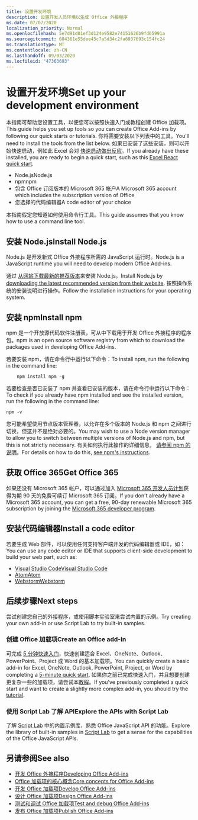 ```yaml
---
title: 设置开发环境
description: 设置开发人员环境以生成 Office 外接程序
ms.date: 07/07/2020
localization_priority: Normal
ms.openlocfilehash: 5e7d91d81ef3d124e9582e74151626b9fd65991a
ms.sourcegitcommit: 604361e55dee45c7a5d34c2fa6937693c154fc24
ms.translationtype: MT
ms.contentlocale: zh-CN
ms.lasthandoff: 09/03/2020
ms.locfileid: "47363693"
---
```

# <a name="set-up-your-development-environment"></a><span data-ttu-id="771c0-103">设置开发环境</span><span class="sxs-lookup"><span data-stu-id="771c0-103">Set up your development environment</span></span>

<span data-ttu-id="771c0-104">本指南可帮助您设置工具，以便您可以按照快速入门或教程创建 Office 加载项。</span><span class="sxs-lookup"><span data-stu-id="771c0-104">This guide helps you set up tools so you can create Office Add-ins by following our quick starts or tutorials.</span></span> <span data-ttu-id="771c0-105">你将需要安装以下列表中的工具。</span><span class="sxs-lookup"><span data-stu-id="771c0-105">You'll need to install the tools from the list below.</span></span> <span data-ttu-id="771c0-106">如果已安装了这些安装，则可以开始快速启动，例如此 Excel 会对 [快速启动做出反应](../quickstarts/excel-quickstart-react.md)。</span><span class="sxs-lookup"><span data-stu-id="771c0-106">If you already have these installed, you are ready to begin a quick start, such as this [Excel React quick start](../quickstarts/excel-quickstart-react.md).</span></span>

- <span data-ttu-id="771c0-107">Node.js</span><span class="sxs-lookup"><span data-stu-id="771c0-107">Node.js</span></span>
- <span data-ttu-id="771c0-108">npm</span><span class="sxs-lookup"><span data-stu-id="771c0-108">npm</span></span>
- <span data-ttu-id="771c0-109">包含 Office 订阅版本的 Microsoft 365 帐户</span><span class="sxs-lookup"><span data-stu-id="771c0-109">A Microsoft 365 account which includes the subscription version of Office</span></span>
- <span data-ttu-id="771c0-110">您选择的代码编辑器</span><span class="sxs-lookup"><span data-stu-id="771c0-110">A code editor of your choice</span></span>

<span data-ttu-id="771c0-111">本指南假定您知道如何使用命令行工具。</span><span class="sxs-lookup"><span data-stu-id="771c0-111">This guide assumes that you know how to use a command line tool.</span></span> 

## <a name="install-nodejs"></a><span data-ttu-id="771c0-112">安装 Node.js</span><span class="sxs-lookup"><span data-stu-id="771c0-112">Install Node.js</span></span>

<span data-ttu-id="771c0-113">Node.js 是开发新式 Office 外接程序所需的 JavaScript 运行时。</span><span class="sxs-lookup"><span data-stu-id="771c0-113">Node.js is a JavaScript runtime you will need to develop modern Office Add-ins.</span></span>

<span data-ttu-id="771c0-114">通过 [从网站下载最新的推荐版本](https://nodejs.org)来安装 Node.js。</span><span class="sxs-lookup"><span data-stu-id="771c0-114">Install Node.js by [downloading the latest recommended version from their website](https://nodejs.org).</span></span> <span data-ttu-id="771c0-115">按照操作系统的安装说明进行操作。</span><span class="sxs-lookup"><span data-stu-id="771c0-115">Follow the installation instructions for your operating system.</span></span>

## <a name="install-npm"></a><span data-ttu-id="771c0-116">安装 npm</span><span class="sxs-lookup"><span data-stu-id="771c0-116">Install npm</span></span>

<span data-ttu-id="771c0-117">npm 是一个开放源代码软件注册表，可从中下载用于开发 Office 外接程序的程序包。</span><span class="sxs-lookup"><span data-stu-id="771c0-117">npm is an open source software registry from which to download the packages used in developing Office Add-ins.</span></span>

<span data-ttu-id="771c0-118">若要安装 npm，请在命令行中运行以下命令：</span><span class="sxs-lookup"><span data-stu-id="771c0-118">To install npm, run the following in the command line:</span></span>

```command&nbsp;line
    npm install npm -g
```

<span data-ttu-id="771c0-119">若要检查是否已安装了 npm 并查看已安装的版本，请在命令行中运行以下命令：</span><span class="sxs-lookup"><span data-stu-id="771c0-119">To check if you already have npm installed and see the installed version, run the following in the command line:</span></span>

```command&nbsp;line
npm -v
```

<span data-ttu-id="771c0-120">您可能希望使用节点版本管理器，以允许在多个版本的 Node.js 和 npm 之间进行切换，但这并不是绝对必要的。</span><span class="sxs-lookup"><span data-stu-id="771c0-120">You may wish to use a Node version manager to allow you to switch between multiple versions of Node.js and npm, but this is not strictly necessary.</span></span> <span data-ttu-id="771c0-121">有关如何执行此操作的详细信息， [请参阅 npm 的说明](https://docs.npmjs.com/downloading-and-installing-node-js-and-npm)。</span><span class="sxs-lookup"><span data-stu-id="771c0-121">For details on how to do this, [see npm's instructions](https://docs.npmjs.com/downloading-and-installing-node-js-and-npm).</span></span>

## <a name="get-office-365"></a><span data-ttu-id="771c0-122">获取 Office 365</span><span class="sxs-lookup"><span data-stu-id="771c0-122">Get Office 365</span></span>

<span data-ttu-id="771c0-123">如果还没有 Microsoft 365 帐户，可以通过加入 [Microsoft 365 开发人员计划](https://developer.microsoft.com/office/dev-program)获得为期 90 天的免费可续订 Microsoft 365 订阅。</span><span class="sxs-lookup"><span data-stu-id="771c0-123">If you don't already have a Microsoft 365 account, you can get a free, 90-day renewable Microsoft 365 subscription by joining the [Microsoft 365 developer program](https://developer.microsoft.com/office/dev-program).</span></span>

## <a name="install-a-code-editor"></a><span data-ttu-id="771c0-124">安装代码编辑器</span><span class="sxs-lookup"><span data-stu-id="771c0-124">Install a code editor</span></span>

<span data-ttu-id="771c0-125">若要生成 Web 部件，可以使用任何支持客户端开发的代码编辑器或 IDE，如：</span><span class="sxs-lookup"><span data-stu-id="771c0-125">You can use any code editor or IDE that supports client-side development to build your web part, such as:</span></span>

- [<span data-ttu-id="771c0-126">Visual Studio Code</span><span class="sxs-lookup"><span data-stu-id="771c0-126">Visual Studio Code</span></span>](https://code.visualstudio.com/)
- [<span data-ttu-id="771c0-127">Atom</span><span class="sxs-lookup"><span data-stu-id="771c0-127">Atom</span></span>](https://atom.io)
- [<span data-ttu-id="771c0-128">Webstorm</span><span class="sxs-lookup"><span data-stu-id="771c0-128">Webstorm</span></span>](https://www.jetbrains.com/webstorm)

## <a name="next-steps"></a><span data-ttu-id="771c0-129">后续步骤</span><span class="sxs-lookup"><span data-stu-id="771c0-129">Next steps</span></span>

<span data-ttu-id="771c0-130">尝试创建您自己的外接程序，或使用脚本实验室来尝试内置的示例。</span><span class="sxs-lookup"><span data-stu-id="771c0-130">Try creating your own add-in or use Script Lab to try built-in samples.</span></span>

### <a name="create-an-office-add-in"></a><span data-ttu-id="771c0-131">创建 Office 加载项</span><span class="sxs-lookup"><span data-stu-id="771c0-131">Create an Office add-in</span></span>

<span data-ttu-id="771c0-132">可完成 [5 分钟快速入门](/office/dev/add-ins/)，快速创建适合 Excel、OneNote、Outlook、PowerPoint、Project 或 Word 的基本加载项。</span><span class="sxs-lookup"><span data-stu-id="771c0-132">You can quickly create a basic add-in for Excel, OneNote, Outlook, PowerPoint, Project, or Word by completing a [5-minute quick start](/office/dev/add-ins/).</span></span> <span data-ttu-id="771c0-133">如果你之前已完成快速入门，并且想要创建更复杂一些的加载项，请尝试本[教程](/office/dev/add-ins/)。</span><span class="sxs-lookup"><span data-stu-id="771c0-133">If you've previously completed a quick start and want to create a slightly more complex add-in, you should try the [tutorial](/office/dev/add-ins/).</span></span>

### <a name="explore-the-apis-with-script-lab"></a><span data-ttu-id="771c0-134">使用 Script Lab 了解 API</span><span class="sxs-lookup"><span data-stu-id="771c0-134">Explore the APIs with Script Lab</span></span>

<span data-ttu-id="771c0-135">了解 [Script Lab](explore-with-script-lab.md) 中的内置示例库，熟悉 Office JavaScript API 的功能。</span><span class="sxs-lookup"><span data-stu-id="771c0-135">Explore the library of built-in samples in [Script Lab](explore-with-script-lab.md) to get a sense for the capabilities of the Office JavaScript APIs.</span></span>

## <a name="see-also"></a><span data-ttu-id="771c0-136">另请参阅</span><span class="sxs-lookup"><span data-stu-id="771c0-136">See also</span></span>

- [<span data-ttu-id="771c0-137">开发 Office 外接程序</span><span class="sxs-lookup"><span data-stu-id="771c0-137">Developing Office Add-ins</span></span>](../develop/develop-overview.md)
- [<span data-ttu-id="771c0-138">Office 加载项的核心概念</span><span class="sxs-lookup"><span data-stu-id="771c0-138">Core concepts for Office Add-ins</span></span>](../overview/core-concepts-office-add-ins.md)
- [<span data-ttu-id="771c0-139">开发 Office 加载项</span><span class="sxs-lookup"><span data-stu-id="771c0-139">Develop Office Add-ins</span></span>](../develop/develop-overview.md)
- [<span data-ttu-id="771c0-140">设计 Office 加载项</span><span class="sxs-lookup"><span data-stu-id="771c0-140">Design Office Add-ins</span></span>](../design/add-in-design.md)
- [<span data-ttu-id="771c0-141">测试和调试 Office 加载项</span><span class="sxs-lookup"><span data-stu-id="771c0-141">Test and debug Office Add-ins</span></span>](../testing/test-debug-office-add-ins.md)
- [<span data-ttu-id="771c0-142">发布 Office 加载项</span><span class="sxs-lookup"><span data-stu-id="771c0-142">Publish Office Add-ins</span></span>](../publish/publish.md)
